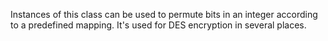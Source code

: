 Instances of this class can be used to permute bits in an integer according to a predefined mapping. It's used for DES encryption in several places.